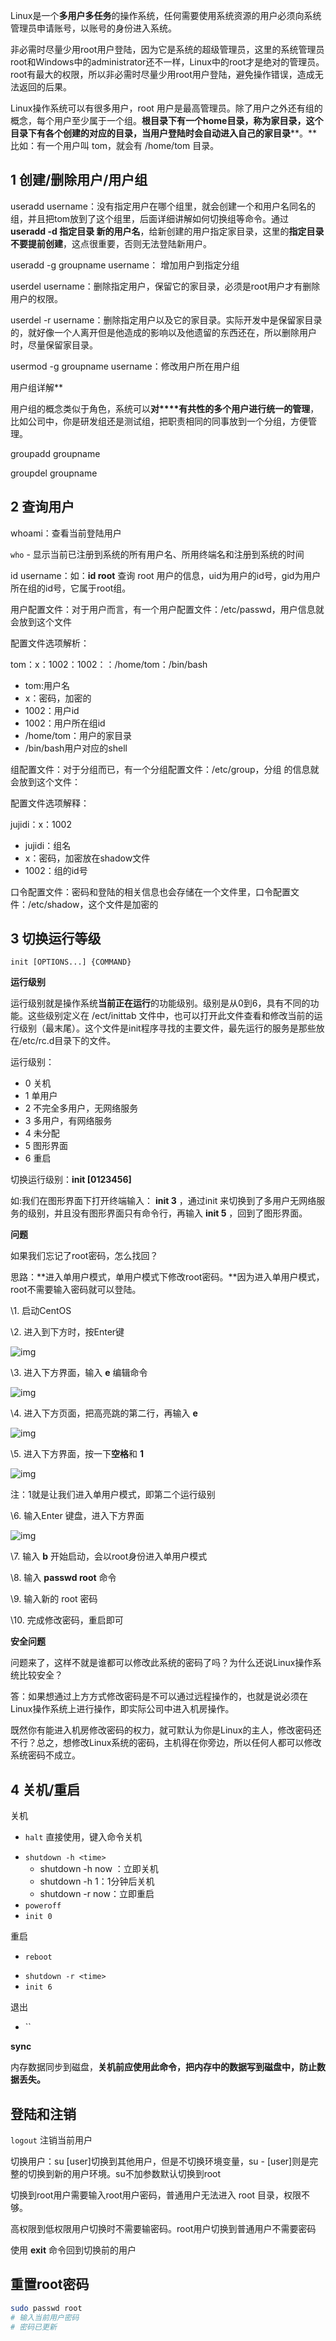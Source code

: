 Linux是一个**多用户多任务**的操作系统，任何需要使用系统资源的用户必须向系统管理员申请账号，以账号的身份进入系统。

非必需时尽量少用root用户登陆，因为它是系统的超级管理员，这里的系统管理员root和Windows中的administrator还不一样，Linux中的root才是绝对的管理员。root有最大的权限，所以非必需时尽量少用root用户登陆，避免操作错误，造成无法返回的后果。

Linux操作系统可以有很多用户，root 用户是最高管理员。除了用户之外还有组的概念，每个用户至少属于一个组。**根目录下有一个home目录，称为家目录，这个目录下有各个创建的对应的目录，当用户登陆时会自动进入自己的家目录****。**比如：有一个用户叫 tom，就会有 /home/tom 目录。



## 1  创建/删除用户/用户组

useradd username：没有指定用户在哪个组里，就会创建一个和用户名同名的组，并且把tom放到了这个组里，后面详细讲解如何切换组等命令。通过 **useradd -d 指定目录 新的用户名**，给新创建的用户指定家目录，这里的**指定目录不要提前创建**，这点很重要，否则无法登陆新用户。

useradd -g groupname username： 增加用户到指定分组

userdel username：删除指定用户，保留它的家目录，必须是root用户才有删除用户的权限。

userdel -r username：删除指定用户以及它的家目录。实际开发中是保留家目录的，就好像一个人离开但是他造成的影响以及他遗留的东西还在，所以删除用户时，尽量保留家目录。

usermod -g groupname  username：修改用户所在用户组



用户组详解**

用户组的概念类似于角色，系统可以**对****有共性的多个用户进行统一的管理**，比如公司中，你是研发组还是测试组，把职责相同的同事放到一个分组，方便管理。

groupadd groupname

groupdel groupname



## 2  查询用户





whoami：查看当前登陆用户

`who` - 显示当前已注册到系统的所有用户名、所用终端名和注册到系统的时间

id username：如：**id root** 查询 root 用户的信息，uid为用户的id号，gid为用户所在组的id号，它属于root组。



用户配置文件：对于用户而言，有一个用户配置文件：/etc/passwd，用户信息就会放到这个文件

配置文件选项解析：

tom：x：1002：1002：：/home/tom：/bin/bash

- tom:用户名
- x：密码，加密的
- 1002：用户id
- 1002：用户所在组id
- /home/tom：用户的家目录
- /bin/bash用户对应的shell

组配置文件：对于分组而已，有一个分组配置文件：/etc/group，分组 的信息就会放到这个文件：

配置文件选项解释：

jujidi：x：1002

- jujidi：组名
- x：密码，加密放在shadow文件
- 1002：组的id号



口令配置文件：密码和登陆的相关信息也会存储在一个文件里，口令配置文件：/etc/shadow，这个文件是加密的

## 3  切换运行等级

`init [OPTIONS...] {COMMAND}`



**运行级别**

运行级别就是操作系统**当前正在运行**的功能级别。级别是从0到6，具有不同的功能。这些级别定义在 /ect/inittab 文件中，也可以打开此文件查看和修改当前的运行级别（最末尾）。这个文件是init程序寻找的主要文件，最先运行的服务是那些放在/etc/rc.d目录下的文件。

运行级别：

- 0  关机
- 1  单用户 
- 2  不完全多用户，无网络服务
- 3  多用户，有网络服务
- 4  未分配
- 5  图形界面
- 6  重启

切换运行级别：**init [0123456]**

如:我们在图形界面下打开终端输入： **init 3** ，通过init 来切换到了多用户无网络服务的级别，并且没有图形界面只有命令行，再输入 **init 5** ，回到了图形界面。

**问题**

如果我们忘记了root密码，怎么找回？

思路：**进入单用户模式，单用户模式下修改root密码。**因为进入单用户模式，root不需要输入密码就可以登陆。

\1. 启动CentOS

\2. 进入到下方时，按Enter键

![img](https://mmbiz.qpic.cn/mmbiz_png/e1jmIzRpwWj74dJicxibQlQexkp4knfe5sXOuthxSNgBBIblLmPuwO4JgSS3lzzB1NiccNdOUS9eJzOpIv3tnjwsw/640?tp=webp&wxfrom=5&wx_lazy=1&wx_co=1)

\3. 进入下方界面，输入 **e** 编辑命令

![img](https://mmbiz.qpic.cn/mmbiz_png/e1jmIzRpwWiawb0KNf8jzzro8E5ZHAByeNr8Dz1I92Eeqdib4xUchiaod2cctibvldCIoZT9ULVgjfMPZnVae31erQ/640?tp=webp&wxfrom=5&wx_lazy=1&wx_co=1)

\4. 进入下方页面，把高亮跳的第二行，再输入 **e** 

![img](https://mmbiz.qpic.cn/mmbiz_png/e1jmIzRpwWiawb0KNf8jzzro8E5ZHAByeOU4wd4cYHeQfm2ctdDBXsRN0sQ0icFpY4WZWR4n7dAld9CqAOkWnFpw/640?tp=webp&wxfrom=5&wx_lazy=1&wx_co=1)

\5. 进入下方界面，按一下**空格**和 **1**

![img](https://mmbiz.qpic.cn/mmbiz_png/e1jmIzRpwWiawb0KNf8jzzro8E5ZHAByeIPmBicrEIMVKSez1o9xsVHCZQ96Lo9eP9I4e03LXf0diaSLerVkopgXw/640?tp=webp&wxfrom=5&wx_lazy=1&wx_co=1)

注：1就是让我们进入单用户模式，即第二个运行级别

\6. 输入Enter 键盘，进入下方界面

![img](https://mmbiz.qpic.cn/mmbiz_png/e1jmIzRpwWiawb0KNf8jzzro8E5ZHAByeUV9vbWEb40OquToAIO4ibABRFWicrFicSrianjXY67x6bZ9xEjn7HOFkpg/640?tp=webp&wxfrom=5&wx_lazy=1&wx_co=1)

\7. 输入 **b** 开始启动，会以root身份进入单用户模式

\8. 输入 **passwd root** 命令

\9. 输入新的 root 密码

\10. 完成修改密码，重启即可

**安全问题**

问题来了，这样不就是谁都可以修改此系统的密码了吗？为什么还说Linux操作系统比较安全？

答：如果想通过上方方式修改密码是不可以通过远程操作的，也就是说必须在Linux操作系统上进行操作，即实际公司中进入机房操作。

既然你有能进入机房修改密码的权力，就可默认为你是Linux的主人，修改密码还不行？总之，想修改Linux系统的密码，主机得在你旁边，所以任何人都可以修改系统密码不成立。

## 4  关机/重启

关机

+ `halt`  直接使用，键入命令关机

- `shutdown -h <time>`
    - shutdown -h now ：立即关机
    - shutdown -h 1：1分钟后关机
    - shutdown -r now：立即重启
- `poweroff`
- `init 0`



重启

+ `reboot`

- `shutdown -r <time>`
- `init 6`



退出

+ ``

    




**sync**

内存数据同步到磁盘，**关机前应使用此命令，把内存中的数据写到磁盘中，防止数据丢失。**





## 登陆和注销

`logout` 注销当前用户

切换用户：su [user]切换到其他用户，但是不切换环境变量，su - [user]则是完整的切换到新的用户环境。su不加参数默认切换到root

切换到root用户需要输入root用户密码，普通用户无法进入 root 目录，权限不够。

高权限到低权限用户切换时不需要输密码。root用户切换到普通用户不需要密码

使用 **exit** 命令回到切换前的用户

## 重置root密码

```bash
sudo passwd root
# 输入当前用户密码
# 密码已更新
```





